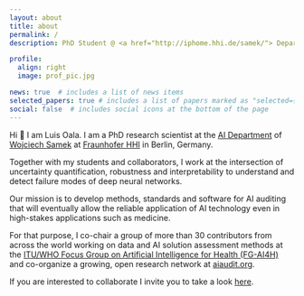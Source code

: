 ```yaml
---
layout: about
title: about
permalink: /
description: PhD Student @ <a href="http://iphome.hhi.de/samek/"> Department of Artificial Intelligence | Fraunhofer Heinrich Hertz Institute (HHI) </a> <br> WG Chair @ <a href="https://www.itu.int/en/ITU-T/focusgroups/ai4h/Pages/default.aspx">ITU/WHO Focus Group on AI for Health</a> <br> Co-organizer @ <a href="https://aiaudit.org">aiaudit.org </a> 

profile:
  align: right
  image: prof_pic.jpg

news: true  # includes a list of news items
selected_papers: true # includes a list of papers marked as "selected={true}"
social: false  # includes social icons at the bottom of the page
---
```

Hi 👋 I am Luis Oala. I am a PhD research scientist at the [AI Department](https://www.hhi.fraunhofer.de/en/departments/ai.html) of [Wojciech Samek](http://iphome.hhi.de/samek/) at [Fraunhofer HHI](https://www.hhi.fraunhofer.de/en.html) in Berlin, Germany.

Together with my students and collaborators, I work at the intersection of uncertainty quantification, robustness and interpretability to understand and detect failure modes of deep neural networks.

Our mission is to develop methods, standards and software for AI auditing that will eventually allow the reliable application of AI technology even in high-stakes applications such as medicine.

For that purpose, I co-chair a group of more than 30 contributors from across the world working on data and AI solution assessment methods at the [ITU/WHO Focus Group on Artificial Intelligence for Health (FG-AI4H)](https://www.itu.int/en/ITU-T/focusgroups/ai4h/Pages/default.aspx) and co-organize a growing, open research network at [aiaudit.org](https://aiaudit.org).

If you are interested to collaborate I invite you to take a look [here]().

